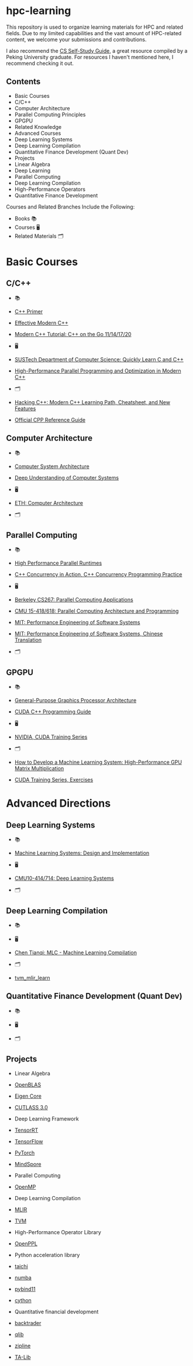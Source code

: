# hpc-learning
This repository is used to organize learning materials for HPC and related fields. Due to my limited capabilities and the vast amount of HPC-related content, we welcome your submissions and contributions.

I also recommend the [CS Self-Study Guide](https://csdiy.wiki/), a great resource compiled by a Peking University graduate. For resources I haven't mentioned here, I recommend checking it out.

## Contents
- Basic Courses
- C/C++
- Computer Architecture
- Parallel Computing Principles
- GPGPU
- Related Knowledge
- Advanced Courses
- Deep Learning Systems
- Deep Learning Compilation
- Quantitative Finance Development (Quant Dev)
- Projects
- Linear Algebra
- Deep Learning
- Parallel Computing
- Deep Learning Compilation
- High-Performance Operators
- Quantitative Finance Development

Courses and Related Branches Include the Following:
- Books 📚
- Courses 🖥️
- Related Materials 🗂️

# Basic Courses
## C/C++
- 📚
- [C++ Primer](https://zhjwpku.com/assets/pdf/books/C++.Primer.5th.Edition_2013.pdf)
- [Effective Modern C++](https://www.amazon.com/Effective-Modern-Specific-Ways-Improve/dp/1491903996/ref=sr_1_1?crid=2YG6ECDD8JW5M&keywords=effective+modern+c%2B%2B&qid=1555244788&s=books&sprefix=effective+modern+%2Cstripbooks-intl-ship%2C214&sr=1-1)
- [Modern C++ Tutorial: C++ on the Go 11/14/17/20](https://changkun.de/modern-cpp/)
- 🖥️
- [SUSTech Department of Computer Science: Quickly Learn C and C++](https://www.bilibili.com/video/BV1Vf4y1P7pq/)
- [High-Performance Parallel Programming and Optimization in Modern C++](https://www.bilibili.com/video/BV1fa411r7zp/)

- 🗂️
- [Hacking C++: Modern C++ Learning Path, Cheatsheet, and New Features](https://hackingcpp.com/index.html)
- [Official CPP Reference Guide](https://en.cppreference.com/w/)

## Computer Architecture
- 📚
- [Computer System Architecture](http://acs.pub.ro/~cpop/SMPA/Computer%20Architecture%20A%20Quantitative%20Approach%20(5th%20edition).pdf)
- [Deep Understanding of Computer Systems](https://github.com/Sorosliu1029/CSAPP-Labs/blob/master/Computer%20Systems%20A%20Programmers%20Perspective%20(3rd).pdf)
- 🖥️
- [ETH: Computer Architecture](https://safari.ethz.ch/architecture/)

- 🗂️

## Parallel Computing
- 📚
- [High Performance Parallel Runtimes](https://www.degruyter.com/document/doi/10.1515/9783110632729/html)
- [C++ Concurrency in Action, C++ Concurrency Programming Practice](https://github.com/xiaoweiChen/CPP-Concurrency-In-Action-2ed-2019)

- 🖥️
- [Berkeley CS267: Parallel Computing Applications](https://sites.google.com/lbl.gov/cs267-spr2021)
- [CMU 15-418/618: Parallel Computing Architecture and Programming](http://15418.courses.cs.cmu.edu/spring2016/home)
- [MIT: Performance Engineering of Software Systems](https://ocw.mit.edu/courses/6-172-Performance-Engineering-of-Software-Systems-Fall-2018/)
- [MIT: Performance Engineering of Software Systems, Chinese Translation](https://b23.tv/5vXhKWL)
- 🗂️

## GPGPU
- 📚
- [General-Purpose Graphics Processor Architecture](https://link.springer.com/book/10.1007/978-3-031-01759-9)
- [CUDA C++ Programming Guide](https://docs.nvidia.com/cuda/cuda-c-programming-guide/index.html#programming-model)

- 🖥️
- [NVIDIA, CUDA Training Series](https://www.youtube.com/playlist?list=PL6RdenZrxrw-zNX7uuGppWETdxt_JxdMj)
- 🗂️
- [How to Develop a Machine Learning System: High-Performance GPU Matrix Multiplication](https://zhuanlan.zhihu.com/p/531498210)
- [CUDA Training Series, Exercises](https://github.com/olcf/cuda-training-series?tab=readme-ov-file)

# Advanced Directions
## Deep Learning Systems
- 📚
- [Machine Learning Systems: Design and Implementation](https://github.com/openmlsys/openmlsys-zh)

- 🖥️
- [CMU10-414/714: Deep Learning Systems](https://dlsyscourse.org/lectures/)

- 🗂️

## Deep Learning Compilation
- 📚

- 🖥️
- [Chen Tianqi: MLC - Machine Learning Compilation](https://space.bilibili.com/1663273796/channel/collectiondetail?sid=499979)

- 🗂️
- [tvm_mlir_learn](https://github.com/BBuf/tvm_mlir_learn)

## Quantitative Finance Development (Quant Dev)
- 📚

- 🖥️

- 🗂️

## Projects
- Linear Algebra
- [OpenBLAS](https://www.openblas.net/)
- [Eigen Core](https://eigen.tuxfamily.org/index.php?title=Main_Page)
- [CUTLASS 3.0](https://github.com/NVIDIA/cutlass)

- Deep Learning Framework
- [TensorRT](https://github.com/NVIDIA/cutlass)
- [TensorFlow](https://github.com/tensorflow/tensorflow)
- [PyTorch](https://github.com/pytorch/pytorch)
- [MindSpore](https://github.com/mindspore-ai/mindspore)

- Parallel Computing
- [OpenMP](https://github.com/llvm/llvm-project/tree/main/openmp)

- Deep Learning Compilation
- [MLIR](https://mlir.llvm.org/)
- [TVM](https://github.com/apache/tvm)

- High-Performance Operator Library
- [OpenPPL](https://openppl.ai/home)

- Python acceleration library 
- [taichi](https://github.com/taichi-dev/taichi) 
- [numba](https://github.com/numba/numba) 
- [pybind11](https://github.com/pybind/pybind11) 
- [cython](https://github.com/cython/cython)

- Quantitative financial development 
- [backtrader](https://github.com/mementum/backtrader) 
- [qlib](https://github.com/microsoft/qlib) 
- [zipline](https://github.com/quantopian/zipline) 
- [TA-Lib](https://github.com/TA-Lib/ta-lib-python)
